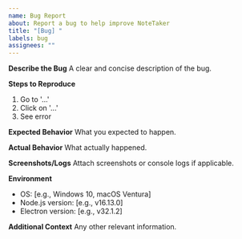 ```yaml
---
name: Bug Report
about: Report a bug to help improve NoteTaker
title: "[Bug] "
labels: bug
assignees: ""
---
```


**Describe the Bug**
A clear and concise description of the bug.

**Steps to Reproduce**

1. Go to '...'
2. Click on '...'
3. See error

**Expected Behavior**
What you expected to happen.

**Actual Behavior**
What actually happened.

**Screenshots/Logs**
Attach screenshots or console logs if applicable.

**Environment**

- OS: [e.g., Windows 10, macOS Ventura]
- Node.js version: [e.g., v16.13.0]
- Electron version: [e.g., v32.1.2]

**Additional Context**
Any other relevant information.

